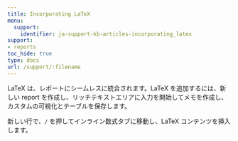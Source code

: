 ```yaml
---
title: Incorporating LaTeX
menu:
  support:
    identifier: ja-support-kb-articles-incorporating_latex
support:
- reports
toc_hide: true
type: docs
url: /support/:filename
---
```


LaTeX は、レポートにシームレスに統合されます。LaTeX を追加するには、新しい report を作成し、リッチテキストエリアに入力を開始してメモを作成し、カスタムの可視化とテーブルを保存します。

新しい行で、`/` を押してインライン数式タブに移動し、LaTeX コンテンツを挿入します。
